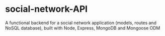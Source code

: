 # social-network-API
A functional backend for a social network application (models, routes and NoSQL database), built with Node, Express, MongoDB and Mongoose ODM 
